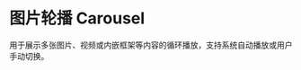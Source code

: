 # 图片轮播 Carousel

用于展示多张图片、视频或内嵌框架等内容的循环播放，支持系统自动播放或用户手动切换。

<script setup>
import CarouselBasicUse from "./component/carousel-basic-use.md"
import CarouselAutoPlay from "./component/carousel-auto-play.md"
import CarouselIndicator from "./component/carousel-indicator.md"
import CarouselDirection from "./component/carousel-direction.md"
import CarouselAnimation from "./component/carousel-animation.md"
import CarouselApi from "./component/carousel-api.md"
import CarouselTip from "./component/carousel-tip.md"
</script>

<carousel-basic-use />
<carousel-auto-play />
<carousel-indicator />
<carousel-direction />
<carousel-animation />

<carousel-api />
<carousel-tip />

